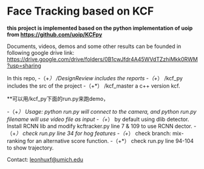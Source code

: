 Face Tracking based on KCF
==========================

**this project is implemented based on the python implementation of uoip from https://github.com/uoip/KCFpy**

Documents, videos, demos and some other results can be founded in following google drive link:
https://drive.google.com/drive/folders/0B1cwJfdr4A45WVdTZzhiMkk0RWM?usp=sharing

In this repo, 
-（+*）  /DesignReview includes the reports
-（+*）  /kcf_py includes the src of the project
-（+*）  /kcf_master a c++ version kcf. 

**可以用/kcf_py下面的run.py来跑demo，

-（+*）  Usage: python run.py will connect to the camera, and python run.py filename will use video file as input -（+*）  by default using dlib detector. Install RCNN lib and modify kcftracker.py line 7 & 109 to use RCNN dector. -（+*）  check run.py line 34 for hog features -（+*）  check branch: mix-ranking for an alternative score function. -（+*）  check run.py line 94-104 to show trajectory. 

Contact: leonhuxf@umich.edu
